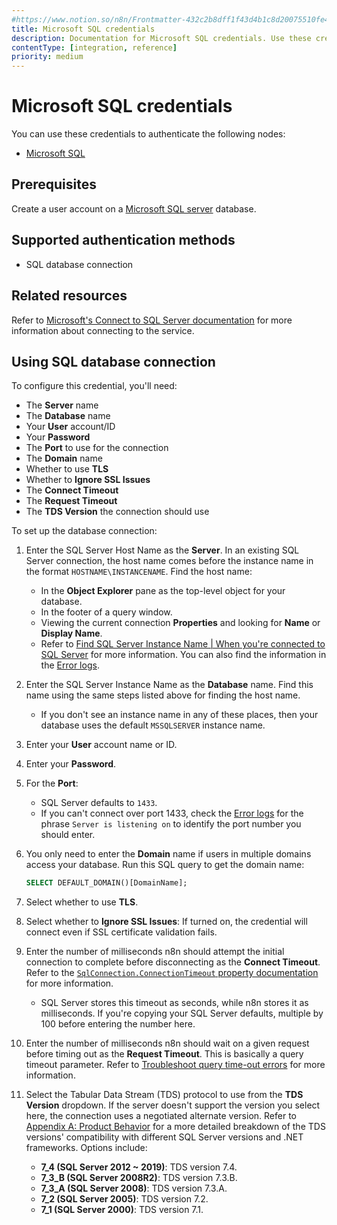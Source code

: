 ```yaml
---
#https://www.notion.so/n8n/Frontmatter-432c2b8dff1f43d4b1c8d20075510fe4
title: Microsoft SQL credentials
description: Documentation for Microsoft SQL credentials. Use these credentials to authenticate Microsoft SQL in n8n, a workflow automation platform.
contentType: [integration, reference]
priority: medium
---
```


# Microsoft SQL credentials

You can use these credentials to authenticate the following nodes:

- [Microsoft SQL](/integrations/builtin/app-nodes/n8n-nodes-base.microsoftsql.md)

## Prerequisites

Create a user account on a [Microsoft SQL server](https://learn.microsoft.com/en-us/sql/sql-server/what-is-sql-server) database.

## Supported authentication methods

- SQL database connection

## Related resources

Refer to [Microsoft's Connect to SQL Server documentation](https://learn.microsoft.com/en-us/sql/sql-server/connect-to-database-engine?view=sql-server-ver16&tabs=sqldb#connect-to-sql-server) for more information about connecting to the service.

## Using SQL database connection

To configure this credential, you'll need:

- The **Server** name
- The **Database** name
- Your **User** account/ID
- Your **Password**
- The **Port** to use for the connection
- The **Domain** name
- Whether to use **TLS**
- Whether to **Ignore SSL Issues**
- The **Connect Timeout**
- The **Request Timeout**
- The **TDS Version** the connection should use

To set up the database connection:

1. Enter the SQL Server Host Name as the **Server**. In an existing SQL Server connection, the host name comes before the instance name in the format `HOSTNAME\INSTANCENAME`. Find the host name:
    - In the **Object Explorer** pane as the top-level object for your database.
    - In the footer of a query window.
    - Viewing the current connection **Properties** and looking for **Name** or **Display Name**.
    - Refer to [Find SQL Server Instance Name | When you're connected to SQL Server](https://learn.microsoft.com/en-us/sql/ssms/tutorials/ssms-tricks?view=sql-server-ver16#when-youre-connected-to-sql-server) for more information. You can also find the information in the [Error logs](https://learn.microsoft.com/en-us/sql/ssms/tutorials/ssms-tricks?view=sql-server-ver16#before-you-connect-to-sql-server).
2. Enter the SQL Server Instance Name as the **Database** name. Find this name using the same steps listed above for finding the host name.
    - If you don't see an instance name in any of these places, then your database uses the default `MSSQLSERVER` instance name.
3. Enter your **User** account name or ID.
4. Enter your **Password**.
5. For the **Port**:
    - SQL Server defaults to `1433`.
    - If you can't connect over port 1433, check the [Error logs](https://learn.microsoft.com/en-us/sql/ssms/tutorials/ssms-tricks?view=sql-server-ver16#before-you-connect-to-sql-server) for the phrase `Server is listening on` to identify the port number you should enter.
6. You only need to enter the **Domain** name if users in multiple domains access your database. Run this SQL query to get the domain name:

    ```sql
    SELECT DEFAULT_DOMAIN()[DomainName];
    ```

7. Select whether to use **TLS**.
8. Select whether to **Ignore SSL Issues**: If turned on, the credential will connect even if SSL certificate validation fails.
9. Enter the number of milliseconds n8n should attempt the initial connection to complete before disconnecting as the **Connect Timeout**. Refer to the [`SqlConnection.ConnectionTimeout` property documentation](https://learn.microsoft.com/en-us/dotnet/api/system.data.sqlclient.sqlconnection.connectiontimeout) for more information.
    - SQL Server stores this timeout as seconds, while n8n stores it as milliseconds. If you're copying your SQL Server defaults, multiple by 100 before entering the number here.
10. Enter the number of milliseconds n8n should wait on a given request before timing out as the **Request Timeout**. This is basically a query timeout parameter. Refer to [Troubleshoot query time-out errors](https://learn.microsoft.com/en-us/troubleshoot/sql/database-engine/performance/troubleshoot-query-timeouts#explanation) for more information.
11. Select the Tabular Data Stream (TDS) protocol to use from the **TDS Version** dropdown. If the server doesn't support the version you select here, the connection uses a negotiated alternate version. Refer to [Appendix A: Product Behavior](https://learn.microsoft.com/en-us/openspecs/windows_protocols/ms-tds/135d0ebe-5c4c-4a94-99bf-1811eccb9f4a) for a more detailed breakdown of the TDS versions' compatibility with different SQL Server versions and .NET frameworks. Options include:
    - **7_4 (SQL Server 2012 ~ 2019)**: TDS version 7.4.
    - **7_3_B (SQL Server 2008R2)**: TDS version 7.3.B.
    - **7_3_A (SQL Server 2008)**: TDS version 7.3.A.
    - **7_2 (SQL Server 2005)**: TDS version 7.2.
    - **7_1 (SQL Server 2000)**: TDS version 7.1.
